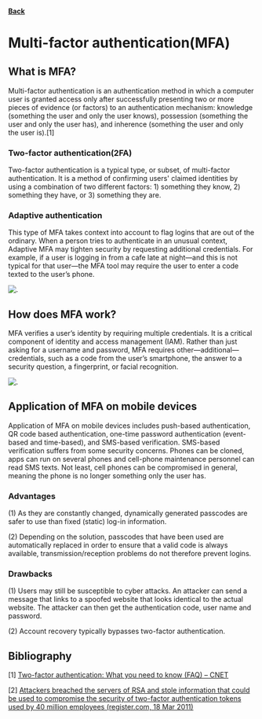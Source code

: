 #### [Back](./README.md)

# Multi-factor authentication(MFA)

## What is MFA?

Multi-factor authentication is an authentication method in which a computer user is granted access only after successfully presenting two or more pieces of evidence (or factors) to an authentication mechanism: knowledge (something the user and only the user knows), possession (something the user and only the user has), and inherence (something the user and only the user is).[1]

### Two-factor authentication(2FA)

Two-factor authentication is a typical type, or subset, of multi-factor authentication. It is a method of confirming users' claimed identities by using a combination of two different factors: 1) something they know, 2) something they have, or 3) something they are.

### Adaptive authentication

This type of MFA takes context into account to flag logins that are out of the ordinary. When a person tries to authenticate in an unusual context, Adaptive MFA may tighten security by requesting additional credentials. For example, if a user is logging in from a cafe late at night—and this is not typical for that user—the MFA tool may require the user to enter a code texted to the user’s phone.

![.](https://www.onelogin.com/assets/img/learn/adaptive-mfa.svg)


## How does MFA work?

MFA verifies a user’s identity by requiring multiple credentials. It is a critical component of identity and access management (IAM). Rather than just asking for a username and password, MFA requires other—additional—credentials, such as a code from the user’s smartphone, the answer to a security question, a fingerprint, or facial recognition.

![.](https://www.onelogin.com/assets/img/learn/high-level-mfa.svg)


## Application of MFA on mobile devices

Application of MFA on mobile devices includes push-based authentication, QR code based authentication, one-time password authentication (event-based and time-based), and SMS-based verification. SMS-based verification suffers from some security concerns. Phones can be cloned, apps can run on several phones and cell-phone maintenance personnel can read SMS texts. Not least, cell phones can be compromised in general, meaning the phone is no longer something only the user has.

### Advantages



(1) As they are constantly changed, dynamically generated passcodes are safer to use than fixed (static) log-in information.

(2) Depending on the solution, passcodes that have been used are automatically replaced in order to ensure that a valid code is always available, transmission/reception problems do not therefore prevent logins.

### Drawbacks

(1) Users may still be susceptible to cyber attacks. An attacker can send a  message that links to a spoofed website that looks identical to the actual website. The attacker can then get the authentication code, user name and password.

(2) Account recovery typically bypasses two-factor authentication.

## Bibliography

[1]  [Two-factor authentication: What you need to know (FAQ) – CNET]( https://www.cnet.com/news/two-factor-authentication-what-you-need-to-know-faq/)

[2] [Attackers breached the servers of RSA and stole information that could be used to compromise the security of two-factor authentication tokens used by 40 million employees (register.com, 18 Mar 2011)](https://www.theregister.com/2011/03/18/rsa_breach_leaks_securid_data/)
